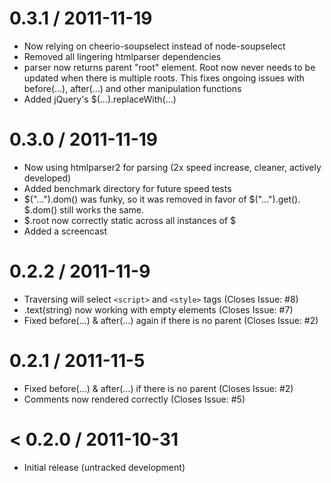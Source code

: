 0.3.1 / 2011-11-19
=================
* Now relying on cheerio-soupselect instead of node-soupselect
* Removed all lingering htmlparser dependencies
* parser now returns parent "root" element. Root now never needs to be updated when there is multiple roots. This fixes ongoing issues with before(...), after(...) and other manipulation functions
* Added jQuery's $(...).replaceWith(...)

0.3.0 / 2011-11-19
=================
* Now using htmlparser2 for parsing (2x speed increase, cleaner, actively developed)
* Added benchmark directory for future speed tests
* $("...").dom() was funky, so it was removed in favor of $("...").get(). $.dom() still works the same.
* $.root now correctly static across all instances of $
* Added a screencast

0.2.2 / 2011-11-9
=================

  * Traversing will select `<script>` and `<style>` tags (Closes Issue: #8)
  * .text(string) now working with empty elements (Closes Issue: #7)
  * Fixed before(...) & after(...) again if there is no parent (Closes Issue: #2)

0.2.1 / 2011-11-5
=================

  * Fixed before(...) & after(...) if there is no parent (Closes Issue: #2)
  * Comments now rendered correctly (Closes Issue: #5)
  

< 0.2.0 / 2011-10-31
==================

  * Initial release (untracked development)
